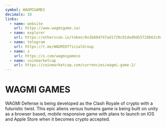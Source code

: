 ```yaml
---
symbol: WAGMIGAMES
decimals: 18
links:
  - name: website
    url: https://www.wagmigame.io/
  - name: explorer
    url: https://etherscan.io/token/0x3b604747ad1720c01ded0455728b62c0d2f100f0
  - name: telegram
    url: https://t.me/WAGMIOfficialGroup
  - name: x
    url: https://x.com/wagmigameco
  - name: coinmarketcap
    url: https://coinmarketcap.com/currencies/wagmi-game-2/
---
```


# WAGMI GAMES

WAGMI Defense is being developed as the Clash Royale of crypto with a futuristic twist. This epic aliens versus humans game is being built on unity as a browser based, mobile responsive game with plans to launch on IOS and Apple Store when it becomes crypto accepted.
